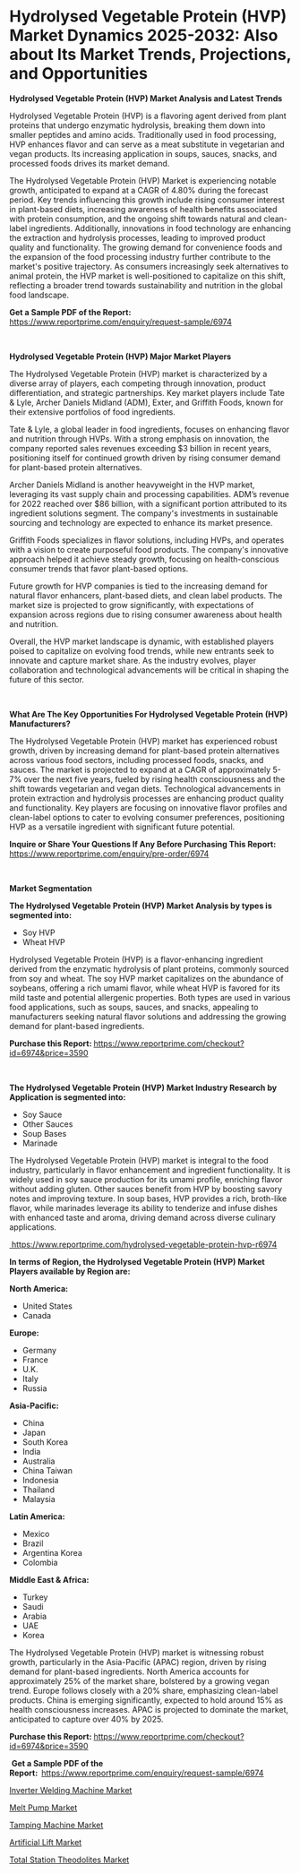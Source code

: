 <p><h1>Hydrolysed Vegetable Protein (HVP) Market Dynamics 2025-2032: Also about Its Market Trends, Projections, and Opportunities</h1></p><p><strong>Hydrolysed Vegetable Protein (HVP) Market Analysis and Latest Trends</strong></p>
<p><p>Hydrolysed Vegetable Protein (HVP) is a flavoring agent derived from plant proteins that undergo enzymatic hydrolysis, breaking them down into smaller peptides and amino acids. Traditionally used in food processing, HVP enhances flavor and can serve as a meat substitute in vegetarian and vegan products. Its increasing application in soups, sauces, snacks, and processed foods drives its market demand.</p><p>The Hydrolysed Vegetable Protein (HVP) Market is experiencing notable growth, anticipated to expand at a CAGR of 4.80% during the forecast period. Key trends influencing this growth include rising consumer interest in plant-based diets, increasing awareness of health benefits associated with protein consumption, and the ongoing shift towards natural and clean-label ingredients. Additionally, innovations in food technology are enhancing the extraction and hydrolysis processes, leading to improved product quality and functionality. The growing demand for convenience foods and the expansion of the food processing industry further contribute to the market's positive trajectory. As consumers increasingly seek alternatives to animal protein, the HVP market is well-positioned to capitalize on this shift, reflecting a broader trend towards sustainability and nutrition in the global food landscape.</p></p>
<p><strong>Get a Sample PDF of the Report:&nbsp;</strong> <a href="https://www.reportprime.com/enquiry/request-sample/6974?utm_campaign=3185&utm_medium=2&utm_source=Github&utm_content=ia&utm_term=19032025&utm_id=hydrolysed-vegetable-protein-hvp">https://www.reportprime.com/enquiry/request-sample/6974</a></p>
<p>&nbsp;</p>
<p><strong>Hydrolysed Vegetable Protein (HVP) Major Market Players</strong></p>
<p><p>The Hydrolysed Vegetable Protein (HVP) market is characterized by a diverse array of players, each competing through innovation, product differentiation, and strategic partnerships. Key market players include Tate & Lyle, Archer Daniels Midland (ADM), Exter, and Griffith Foods, known for their extensive portfolios of food ingredients.</p><p>Tate & Lyle, a global leader in food ingredients, focuses on enhancing flavor and nutrition through HVPs. With a strong emphasis on innovation, the company reported sales revenues exceeding $3 billion in recent years, positioning itself for continued growth driven by rising consumer demand for plant-based protein alternatives.</p><p>Archer Daniels Midland is another heavyweight in the HVP market, leveraging its vast supply chain and processing capabilities. ADM’s revenue for 2022 reached over $86 billion, with a significant portion attributed to its ingredient solutions segment. The company's investments in sustainable sourcing and technology are expected to enhance its market presence.</p><p>Griffith Foods specializes in flavor solutions, including HVPs, and operates with a vision to create purposeful food products. The company's innovative approach helped it achieve steady growth, focusing on health-conscious consumer trends that favor plant-based options.</p><p>Future growth for HVP companies is tied to the increasing demand for natural flavor enhancers, plant-based diets, and clean label products. The market size is projected to grow significantly, with expectations of expansion across regions due to rising consumer awareness about health and nutrition.</p><p>Overall, the HVP market landscape is dynamic, with established players poised to capitalize on evolving food trends, while new entrants seek to innovate and capture market share. As the industry evolves, player collaboration and technological advancements will be critical in shaping the future of this sector.</p></p>
<p>&nbsp;</p>
<p><strong>What Are The Key Opportunities For Hydrolysed Vegetable Protein (HVP) Manufacturers?</strong></p>
<p><p>The Hydrolysed Vegetable Protein (HVP) market has experienced robust growth, driven by increasing demand for plant-based protein alternatives across various food sectors, including processed foods, snacks, and sauces. The market is projected to expand at a CAGR of approximately 5-7% over the next five years, fueled by rising health consciousness and the shift towards vegetarian and vegan diets. Technological advancements in protein extraction and hydrolysis processes are enhancing product quality and functionality. Key players are focusing on innovative flavor profiles and clean-label options to cater to evolving consumer preferences, positioning HVP as a versatile ingredient with significant future potential.</p></p>
<p><strong>Inquire or Share Your Questions If Any Before Purchasing This Report:</strong> <a href="https://www.reportprime.com/enquiry/pre-order/6974?utm_campaign=3185&utm_medium=2&utm_source=Github&utm_content=ia&utm_term=19032025&utm_id=hydrolysed-vegetable-protein-hvp">https://www.reportprime.com/enquiry/pre-order/6974</a></p>
<p>&nbsp;</p>
<p><strong>Market Segmentation</strong></p>
<p><strong>The Hydrolysed Vegetable Protein (HVP) Market Analysis by types is segmented into:</strong></p>
<p><ul><li>Soy HVP</li><li>Wheat HVP</li></ul></p>
<p><p>Hydrolysed Vegetable Protein (HVP) is a flavor-enhancing ingredient derived from the enzymatic hydrolysis of plant proteins, commonly sourced from soy and wheat. The soy HVP market capitalizes on the abundance of soybeans, offering a rich umami flavor, while wheat HVP is favored for its mild taste and potential allergenic properties. Both types are used in various food applications, such as soups, sauces, and snacks, appealing to manufacturers seeking natural flavor solutions and addressing the growing demand for plant-based ingredients.</p></p>
<p><strong>Purchase this Report:&nbsp;</strong><a href="https://www.reportprime.com/checkout?id=6974&price=3590&utm_campaign=3185&utm_medium=2&utm_source=Github&utm_content=ia&utm_term=19032025&utm_id=hydrolysed-vegetable-protein-hvp">https://www.reportprime.com/checkout?id=6974&price=3590</a></p>
<p>&nbsp;</p>
<p><strong>The Hydrolysed Vegetable Protein (HVP) Market Industry Research by Application is segmented into:</strong></p>
<p><ul><li>Soy Sauce</li><li>Other Sauces</li><li>Soup Bases</li><li>Marinade</li></ul></p>
<p><p>The Hydrolysed Vegetable Protein (HVP) market is integral to the food industry, particularly in flavor enhancement and ingredient functionality. It is widely used in soy sauce production for its umami profile, enriching flavor without adding gluten. Other sauces benefit from HVP by boosting savory notes and improving texture. In soup bases, HVP provides a rich, broth-like flavor, while marinades leverage its ability to tenderize and infuse dishes with enhanced taste and aroma, driving demand across diverse culinary applications.</p></p>
<p><a href="https://www.reportprime.com/hydrolysed-vegetable-protein-hvp-r6974?utm_campaign=3185&utm_medium=2&utm_source=Github&utm_content=ia&utm_term=19032025&utm_id=hydrolysed-vegetable-protein-hvp">&nbsp;https://www.reportprime.com/hydrolysed-vegetable-protein-hvp-r6974</a></p>
<p><strong>In terms of Region, the Hydrolysed Vegetable Protein (HVP) Market Players available by Region are:</strong></p>
<p>
    <p> <strong> North America: </strong>
        <ul>
            <li>United States</li>
            <li>Canada</li>
        </ul>
        </p> 
    <p> <strong> Europe: </strong>
        <ul>
            <li>Germany</li>
            <li>France</li>
            <li>U.K.</li>
            <li>Italy</li>
            <li>Russia</li>
        </ul>
        </p> 
    <p> <strong> Asia-Pacific: </strong>
        <ul>
            <li>China</li>
            <li>Japan</li>
            <li>South Korea</li>
            <li>India</li>
            <li>Australia</li>
            <li>China Taiwan</li>
            <li>Indonesia</li>
            <li>Thailand</li>
            <li>Malaysia</li>
        </ul>
        </p> 
    <p> <strong> Latin America: </strong>
        <ul>
            <li>Mexico</li>
            <li>Brazil</li>
            <li>Argentina Korea</li>
            <li>Colombia</li>
        </ul>
        </p> 
    <p> <strong> Middle East & Africa: </strong>
        <ul>
            <li>Turkey</li>
            <li>Saudi</li>
            <li>Arabia</li>
            <li>UAE</li>
            <li>Korea</li>
        </ul>
    </p>
    </p>
<p><p>The Hydrolysed Vegetable Protein (HVP) market is witnessing robust growth, particularly in the Asia-Pacific (APAC) region, driven by rising demand for plant-based ingredients. North America accounts for approximately 25% of the market share, bolstered by a growing vegan trend. Europe follows closely with a 20% share, emphasizing clean-label products. China is emerging significantly, expected to hold around 15% as health consciousness increases. APAC is projected to dominate the market, anticipated to capture over 40% by 2025.</p></p>
<p><strong>Purchase this Report: </strong><a href="https://www.reportprime.com/checkout?id=6974&price=3590&utm_campaign=3185&utm_medium=2&utm_source=Github&utm_content=ia&utm_term=19032025&utm_id=hydrolysed-vegetable-protein-hvp">https://www.reportprime.com/checkout?id=6974&price=3590</a></p>
<p>&nbsp;<strong>Get a Sample PDF of the Report:&nbsp;&nbsp;</strong><a href="https://www.reportprime.com/enquiry/request-sample/6974?utm_campaign=3185&utm_medium=2&utm_source=Github&utm_content=ia&utm_term=19032025&utm_id=hydrolysed-vegetable-protein-hvp">https://www.reportprime.com/enquiry/request-sample/6974</a></p>
<p><strong></strong></p>
<p><p><a href="https://www.linkedin.com/pulse/global-inverter-welding-machine-market-set-grow-despite-r6dme?utm_campaign=3185&utm_medium=2&utm_source=Github&utm_content=ia&utm_term=19032025&utm_id=hydrolysed-vegetable-protein-hvp">Inverter Welding Machine Market</a></p><p><a href="https://www.linkedin.com/pulse/sustaining-industry-growth-study-melt-pump-market-report-its-gjeoe?utm_campaign=3185&utm_medium=2&utm_source=Github&utm_content=ia&utm_term=19032025&utm_id=hydrolysed-vegetable-protein-hvp">Melt Pump Market</a></p><p><a href="https://www.linkedin.com/pulse/projected-growth-tamping-machine-market-size-drivers-eefse?utm_campaign=3185&utm_medium=2&utm_source=Github&utm_content=ia&utm_term=19032025&utm_id=hydrolysed-vegetable-protein-hvp">Tamping Machine Market</a></p><p><a href="https://www.linkedin.com/pulse/market-growth-potential-forecast-artificial-lift-size-share-uwfke?utm_campaign=3185&utm_medium=2&utm_source=Github&utm_content=ia&utm_term=19032025&utm_id=hydrolysed-vegetable-protein-hvp">Artificial Lift Market</a></p><p><a href="https://www.linkedin.com/pulse/market-analysis-report-total-station-theodolites-anticipated-growth-zkmme?utm_campaign=3185&utm_medium=2&utm_source=Github&utm_content=ia&utm_term=19032025&utm_id=hydrolysed-vegetable-protein-hvp">Total Station Theodolites Market</a></p></p>